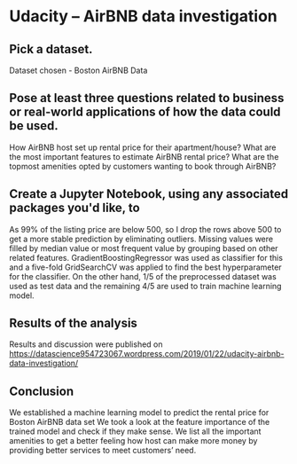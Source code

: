 # Udacity – AirBNB data investigation

## Pick a dataset.
Dataset chosen - Boston AirBNB Data

## Pose at least three questions related to business or real-world applications of how the data could be used.
How AirBNB host set up rental price for their apartment/house?
What are the most important features to estimate AirBNB rental price?
What are the topmost amenities opted by customers wanting to book through AirBNB?

## Create a Jupyter Notebook, using any associated packages you'd like, to
As 99% of the listing price are below 500, so I drop the rows above 500 to get a more stable prediction by eliminating outliers. Missing values were filled by median value or most frequent value by grouping based on other related features.
GradientBoostingRegressor was used as classifier for this and a five-fold GridSearchCV was applied to find the best hyperparameter for the classifier.
On the other hand, 1/5 of the preprocessed dataset was used as test data and the remaining 4/5 are used to train machine learning model.

## Results of the analysis
Results and discussion were published on https://datascience954723067.wordpress.com/2019/01/22/udacity-airbnb-data-investigation/ 

## Conclusion
We established a machine learning model to predict the rental price for Boston AirBNB data set
We took a look at the feature importance of the trained model and check if they make sense.
We list all the important amenities to get a better feeling how host can make more money by providing better services to meet customers’ need.

